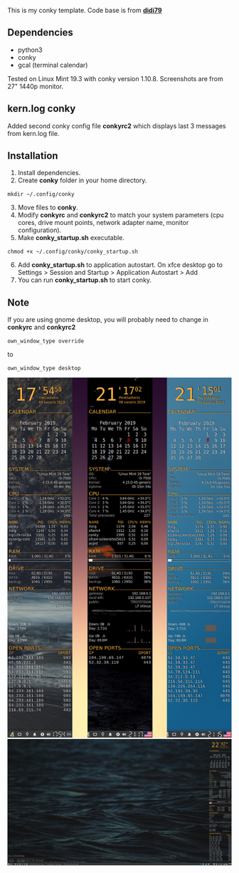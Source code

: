 This is my conky template.
Code base is from <a href="https://www.deviantart.com/didi79/art/conky-config-127651851"><b>didi79</b></a>

## Dependencies
<ul>
  <li>python3</li>
  <li>conky</li>
  <li>gcal (terminal calendar)</li>
</ul>

Tested on Linux Mint 19.3 with conky version 1.10.8. Screenshots are from 27" 1440p monitor.

## kern.log conky
Added second conky config file <b>conkyrc2</b> which displays last 3 messages from kern.log file.

## Installation
1. Install dependencies.
2. Create <b>conky</b> folder in your home directory.
```
mkdir ~/.config/conky
```
3. Move files to <b>conky</b>.
4. Modify <b>conkyrc</b> and <b>conkyrc2</b> to match your system parameters (cpu cores, drive mount points, network adapter name, monitor configuration).
5. Make <b>conky_startup.sh</b> executable.
```
chmod +x ~/.config/conky/conky_startup.sh
```
6. Add <b>conky_startup.sh</b> to application autostart. On xfce desktop go to
Settings > Session and Startup > Application Autostart > Add
7. You can run <b>conky_startup.sh</b> to start conky.

## Note
If you are using gnome desktop, you will probably need to change in <b>conkyrc</b> and <b>conkyrc2</b>
```
own_window_type override
```
to
```
own_window_type desktop
```

![conky_full](https://raw.githubusercontent.com/f5AFfMhv/conky/master/screenshots/just_conky.png)
![both_conky](https://raw.githubusercontent.com/f5AFfMhv/conky/master/screenshots/both.png)